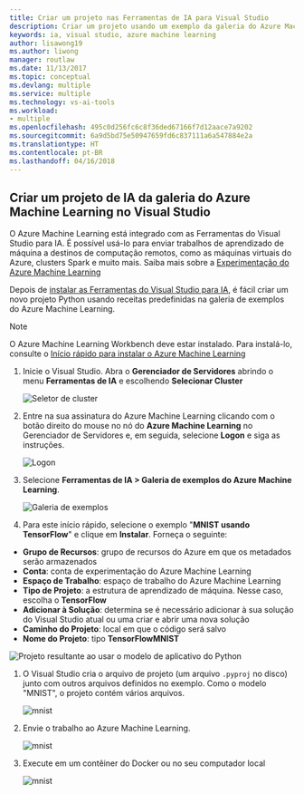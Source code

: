 ```yaml
---
title: Criar um projeto nas Ferramentas de IA para Visual Studio
description: Criar um projeto usando um exemplo da galeria do Azure Machine Learning
keywords: ia, visual studio, azure machine learning
author: lisawong19
ms.author: liwong
manager: routlaw
ms.date: 11/13/2017
ms.topic: conceptual
ms.devlang: multiple
ms.service: multiple
ms.technology: vs-ai-tools
ms.workload:
- multiple
ms.openlocfilehash: 495c0d256fc6c8f36ded67166f7d12aace7a9202
ms.sourcegitcommit: 6a9d5bd75e50947659fd6c837111a6a547884e2a
ms.translationtype: HT
ms.contentlocale: pt-BR
ms.lasthandoff: 04/16/2018
---
```

## <a name="create-an-ai-project-from-the-azure-machine-learning-gallery-in-visual-studio"></a>Criar um projeto de IA da galeria do Azure Machine Learning no Visual Studio

O Azure Machine Learning está integrado com as Ferramentas do Visual Studio para IA. É possível usá-lo para enviar trabalhos de aprendizado de máquina a destinos de computação remotos, como as máquinas virtuais do Azure, clusters Spark e muito mais. Saiba mais sobre a [Experimentação do Azure Machine Learning](https://docs.microsoft.com/azure/machine-learning/preview/experimentation-service-configuration)

Depois de [instalar as Ferramentas do Visual Studio para IA](installation.md), é fácil criar um novo projeto Python usando receitas predefinidas na galeria de exemplos do Azure Machine Learning.

> [!NOTE]
> O Azure Machine Learning Workbench deve estar instalado. Para instalá-lo, consulte o [Início rápido para instalar o Azure Machine Learning](https://docs.microsoft.com/azure/machine-learning/preview/quickstart-installation)

1. Inicie o Visual Studio. Abra o **Gerenciador de Servidores** abrindo o menu **Ferramentas de IA** e escolhendo **Selecionar Cluster**

    ![Seletor de cluster](media\create-project-gallery\select-cluster.png)

1. Entre na sua assinatura do Azure Machine Learning clicando com o botão direito do mouse no nó do **Azure Machine Learning** no Gerenciador de Servidores e, em seguida, selecione **Logon** e siga as instruções.

    ![Logon](media\create-project-gallery\azureml-login.png)

2. Selecione **Ferramentas de IA > Galeria de exemplos do Azure Machine Learning**.

    ![Galeria de exemplos](media\create-project-gallery\gallery.png)

1. Para este início rápido, selecione o exemplo "**MNIST usando TensorFlow**" e clique em **Instalar**. Forneça o seguinte:

 - **Grupo de Recursos**: grupo de recursos do Azure em que os metadados serão armazenados
 - **Conta**: conta de experimentação do Azure Machine Learning
 - **Espaço de Trabalho**: espaço de trabalho do Azure Machine Learning
 - **Tipo de Projeto**: a estrutura de aprendizado de máquina. Nesse caso, escolha o **TensorFlow**
 - **Adicionar à Solução**: determina se é necessário adicionar à sua solução do Visual Studio atual ou uma criar e abrir uma nova solução
 - **Caminho do Projeto**: local em que o código será salvo
 - **Nome do Projeto**: tipo **TensorFlowMNIST**

![Projeto resultante ao usar o modelo de aplicativo do Python](media/create-project-gallery/new-AzureSampleProject.png)

1. O Visual Studio cria o arquivo de projeto (um arquivo `.pyproj` no disco) junto com outros arquivos definidos no exemplo. Como o modelo "MNIST", o projeto contém vários arquivos.

    ![mnist](media\create-project-gallery\azml-mnist.png)

1. Envie o trabalho ao Azure Machine Learning.

    ![mnist](media\create-project-gallery\submit-azml.png)

1. Execute em um contêiner do Docker ou no seu computador local

    ![mnist](media\create-project-gallery\azml-local.png)
